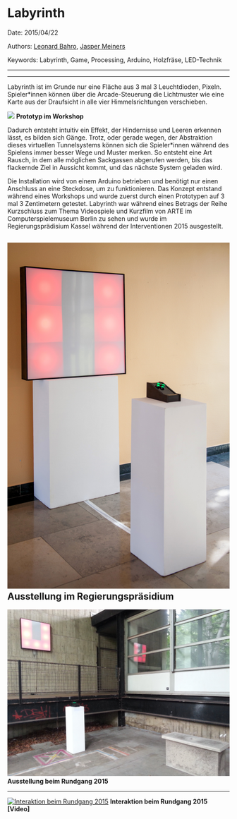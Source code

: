 # Labyrinth

Date: 2015/04/22

Authors: [Leonard Bahro](http://leonardbahro.com), [Jasper Meiners](http://jaspermeiners.com)

Keywords: Labyrinth, Game,  Processing, Arduino, Holzfräse, LED-Technik

---
---


Labyrinth ist im Grunde nur eine Fläche aus 3 mal 3 Leuchtdioden, Pixeln. Spieler*innen können über die Arcade-Steuerung die Lichtmuster wie eine Karte aus der Draufsicht in alle vier Himmelsrichtungen verschieben.

![](labyrinth1.jpg)
__Prototyp im Workshop__

Dadurch entsteht intuitiv ein Effekt, der Hindernisse und Leeren erkennen lässt, es bilden sich Gänge. Trotz, oder gerade wegen, der Abstraktion dieses virtuellen Tunnelsystems können sich die Spieler*innen während des Spielens immer besser Wege und Muster merken. So entsteht eine Art Rausch, in dem alle möglichen Sackgassen abgerufen werden, bis das flackernde Ziel in Aussicht kommt, und das nächste System geladen wird.

Die Installation wird von einem Arduino betrieben und benötigt nur einen Anschluss an eine Steckdose, um zu funktionieren. Das Konzept entstand während eines Workshops und wurde zuerst durch einen Prototypen auf 3 mal 3 Zentimetern getestet.
Labyrinth war während eines Betrags der Reihe Kurzschluss zum Thema Videospiele und Kurzfilm von ARTE im Computerspielemuseum Berlin zu sehen und wurde im Regierungsprädisium Kassel während der Interventionen 2015 ausgestellt. 

![](labyrinth2.jpg)
__Ausstellung im Regierungspräsidium__
---
![](labyrinth3.jpg)
__Ausstellung beim Rundgang 2015__

---


[![Interaktion beim Rundgang 2015](https://img.youtube.com/vi/BY3P0wCAxPk/0.jpg)](https://www.youtube.com/embed/BY3P0wCAxPk)
__Interaktion beim Rundgang 2015 [Video]__